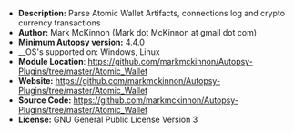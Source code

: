 - __Description:__ Parse Atomic Wallet Artifacts, connections log and crypto currency transactions
- __Author:__ Mark McKinnon (Mark dot McKinnon at gmail dot com)
- __Minimum Autopsy version:__ 4.4.0
- __OS's supported on: Windows, Linux
- __Module Location__: https://github.com/markmckinnon/Autopsy-Plugins/tree/master/Atomic_Wallet
- __Website:__ https://github.com/markmckinnon/Autopsy-Plugins/tree/master/Atomic_Wallet
- __Source Code:__ https://github.com/markmckinnon/Autopsy-Plugins/tree/master/Atomic_Wallet
- __License:__ GNU General Public License Version 3